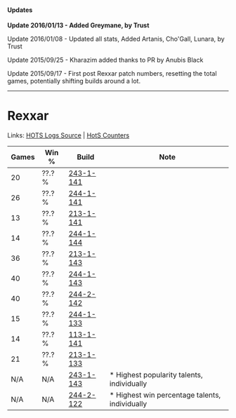#### Updates
**Update 2016/01/13 - Added Greymane, by Trust**

Update 2016/01/08 - Updated all stats, Added Artanis, Cho'Gall, Lunara, by Trust

Update 2015/09/25 - Kharazim added thanks to PR by Anubis Black

Update 2015/09/17 - First post Rexxar patch numbers, resetting the total games, potentially shifting builds around a lot.

***

# Rexxar

Links: [HOTS Logs Source](https://www.hotslogs.com/Sitewide/HeroDetails?Hero=Rexxar) | [HotS Counters](http://hotscounters.com/#/hero/Rexxar)

Games  | Win %  | Build     | Note
-----  | -----  | -----     | ----
20     | ??.? % | [243-1-141](http://www.heroesfire.com/hots/talent-calculator/rexxar#lQyb) | 
26     | ??.? % | [244-1-141](http://www.heroesfire.com/hots/talent-calculator/rexxar#lTOr) | 
13     | ??.? % | [213-1-141](http://www.heroesfire.com/hots/talent-calculator/rexxar#kHj5) | 
14     | ??.? % | [244-1-144](http://www.heroesfire.com/hots/talent-calculator/rexxar#lTOu) | 
36     | ??.? % | [213-1-143](http://www.heroesfire.com/hots/talent-calculator/rexxar#kHj7) | 
40     | ??.? % | [244-1-143](http://www.heroesfire.com/hots/talent-calculator/rexxar#lTOt) | 
40     | ??.? % | [244-2-142](http://www.heroesfire.com/hots/talent-calculator/rexxar#lTeU) | 
15     | ??.? % | [244-1-133](http://www.heroesfire.com/hots/talent-calculator/rexxar#lTOj) | 
14     | ??.? % | [113-1-141](http://www.heroesfire.com/hots/talent-calculator/rexxar#gTa5) | 
21     | ??.? % | [213-1-133](http://www.heroesfire.com/hots/talent-calculator/rexxar#kHiz) | 
N/A    | N/A    | [243-1-143](http://www.heroesfire.com/hots/talent-calculator/rexxar#lQyd) | * Highest popularity talents, individually
N/A    | N/A    | [244-2-122](http://www.heroesfire.com/hots/talent-calculator/rexxar#lTeA) | * Highest win percentage talents, individually
